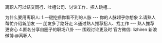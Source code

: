 
离职人可以结交同行、吐槽公司、讨论工作、招人跳槽...

为什么要用离职人: 
1.一键挖掘你看不到的人脉 --- 你的人脉超乎你想象 
2.请熟人帮忙介绍新朋友 --- 朋友多了路好走 
3.通过熟人推荐招人、找工作 --- 熟人推荐更安心 
4.匿名分享自圈子的职场八卦 --- 围观讨论更及时 
官方微信: lizhiren
新浪微博:@离职人
